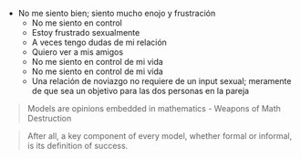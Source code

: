- No me siento bien; siento mucho enojo y frustración
	- No me siento en control 
	- Estoy frustrado sexualmente 
	- A veces tengo dudas de mi relación 
	- Quiero ver a mis amigos
	- No me siento en control de mi vida
	- No me siento en control de mi vida
	- Una relación de noviazgo no requiere de un input sexual; meramente de que sea un objetivo para las dos personas en la pareja



>  Models are opinions embedded in mathematics
\- Weapons of Math Destruction

>  After all, a key component of every model, whether formal or informal, is its definition of success.